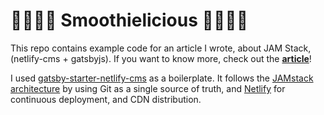 # 🥕🥒🍓🥤 Smoothielicious 🍹🥝🍊🍏
This repo contains example code for an article I wrote, about JAM Stack, (netlify-cms + gatsbyjs). If you want to know more, check out the **[article](https://medium.com/@maciejmatu)**!

I used [gatsby-starter-netlify-cms](https://github.com/AustinGreen/gatsby-starter-netlify-cms) as a boilerplate. It follows the [JAMstack architecture](https://jamstack.org) by using Git as a single source of truth, and [Netlify](https://www.netlify.com) for continuous deployment, and CDN distribution.
